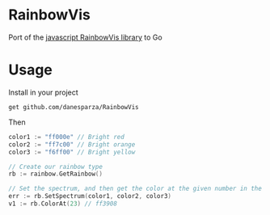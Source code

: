 # RainbowVis
Port of the [javascript RainbowVis library](https://github.com/anomal/RainbowVis-JS) to Go

# Usage
Install in your project
```shell 
get github.com/danesparza/RainbowVis
```
Then
```go
color1 := "ff000e" // Bright red
color2 := "ff7c00" // Bright orange
color3 := "f6ff00" // Bright yellow

// Create our rainbow type
rb := rainbow.GetRainbow()

// Set the spectrum, and then get the color at the given number in the range
err := rb.SetSpectrum(color1, color2, color3)
v1 := rb.ColorAt(23) // ff3908
```
